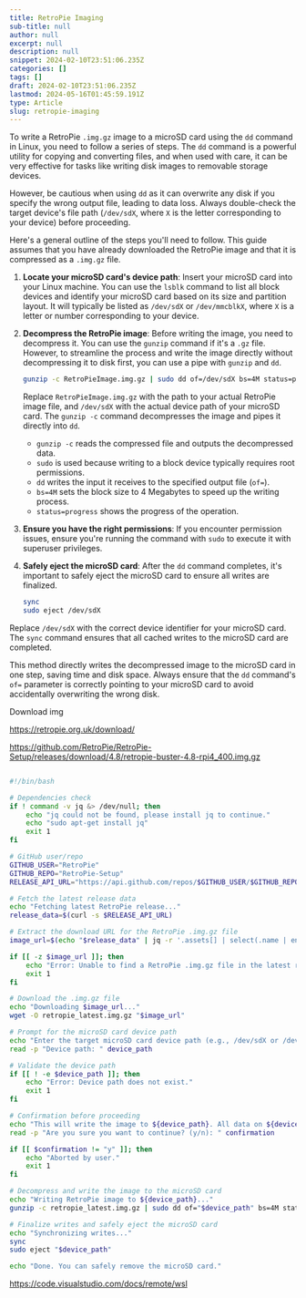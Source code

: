 ```yaml
---
title: RetroPie Imaging
sub-title: null
author: null
excerpt: null
description: null
snippet: 2024-02-10T23:51:06.235Z
categories: []
tags: []
draft: 2024-02-10T23:51:06.235Z
lastmod: 2024-05-16T01:45:59.191Z
type: Article
slug: retropie-imaging
---
```



To write a RetroPie `.img.gz` image to a microSD card using the `dd` command in Linux, you need to follow a series of steps. The `dd` command is a powerful utility for copying and converting files, and when used with care, it can be very effective for tasks like writing disk images to removable storage devices. 

However, be cautious when using `dd` as it can overwrite any disk if you specify the wrong output file, leading to data loss. Always double-check the target device's file path (`/dev/sdX`, where `X` is the letter corresponding to your device) before proceeding.

Here's a general outline of the steps you'll need to follow. This guide assumes that you have already downloaded the RetroPie image and that it is compressed as a `.img.gz` file.

1. **Locate your microSD card's device path**: Insert your microSD card into your Linux machine. You can use the `lsblk` command to list all block devices and identify your microSD card based on its size and partition layout. It will typically be listed as `/dev/sdX` or `/dev/mmcblkX`, where `X` is a letter or number corresponding to your device.

2. **Decompress the RetroPie image**: Before writing the image, you need to decompress it. You can use the `gunzip` command if it's a `.gz` file. However, to streamline the process and write the image directly without decompressing it to disk first, you can use a pipe with `gunzip` and `dd`.

    ```bash
    gunzip -c RetroPieImage.img.gz | sudo dd of=/dev/sdX bs=4M status=progress
    ```

    Replace `RetroPieImage.img.gz` with the path to your actual RetroPie image file, and `/dev/sdX` with the actual device path of your microSD card. The `gunzip -c` command decompresses the image and pipes it directly into `dd`.

    - `gunzip -c` reads the compressed file and outputs the decompressed data.
    - `sudo` is used because writing to a block device typically requires root permissions.
    - `dd` writes the input it receives to the specified output file (`of=`).
    - `bs=4M` sets the block size to 4 Megabytes to speed up the writing process.
    - `status=progress` shows the progress of the operation.

3. **Ensure you have the right permissions**: If you encounter permission issues, ensure you're running the command with `sudo` to execute it with superuser privileges.

4. **Safely eject the microSD card**: After the `dd` command completes, it's important to safely eject the microSD card to ensure all writes are finalized.

    ```bash
    sync
    sudo eject /dev/sdX
    ```

Replace `/dev/sdX` with the correct device identifier for your microSD card. The `sync` command ensures that all cached writes to the microSD card are completed.

This method directly writes the decompressed image to the microSD card in one step, saving time and disk space. Always ensure that the `dd` command's `of=` parameter is correctly pointing to your microSD card to avoid accidentally overwriting the wrong disk.

Download img

https://retropie.org.uk/download/

https://github.com/RetroPie/RetroPie-Setup/releases/download/4.8/retropie-buster-4.8-rpi4_400.img.gz

```bash

#!/bin/bash

# Dependencies check
if ! command -v jq &> /dev/null; then
    echo "jq could not be found, please install jq to continue."
    echo "sudo apt-get install jq"
    exit 1
fi

# GitHub user/repo
GITHUB_USER="RetroPie"
GITHUB_REPO="RetroPie-Setup"
RELEASE_API_URL="https://api.github.com/repos/$GITHUB_USER/$GITHUB_REPO/releases/latest"

# Fetch the latest release data
echo "Fetching latest RetroPie release..."
release_data=$(curl -s $RELEASE_API_URL)

# Extract the download URL for the RetroPie .img.gz file
image_url=$(echo "$release_data" | jq -r '.assets[] | select(.name | endswith(".img.gz")) | .browser_download_url')

if [[ -z $image_url ]]; then
    echo "Error: Unable to find a RetroPie .img.gz file in the latest release."
    exit 1
fi

# Download the .img.gz file
echo "Downloading $image_url..."
wget -O retropie_latest.img.gz "$image_url"

# Prompt for the microSD card device path
echo "Enter the target microSD card device path (e.g., /dev/sdX or /dev/mmcblkX):"
read -p "Device path: " device_path

# Validate the device path
if [[ ! -e $device_path ]]; then
    echo "Error: Device path does not exist."
    exit 1
fi

# Confirmation before proceeding
echo "This will write the image to ${device_path}. All data on ${device_path} will be lost!"
read -p "Are you sure you want to continue? (y/n): " confirmation

if [[ $confirmation != "y" ]]; then
    echo "Aborted by user."
    exit 1
fi

# Decompress and write the image to the microSD card
echo "Writing RetroPie image to ${device_path}..."
gunzip -c retropie_latest.img.gz | sudo dd of="$device_path" bs=4M status=progress

# Finalize writes and safely eject the microSD card
echo "Synchronizing writes..."
sync
sudo eject "$device_path"

echo "Done. You can safely remove the microSD card."
```

https://code.visualstudio.com/docs/remote/wsl